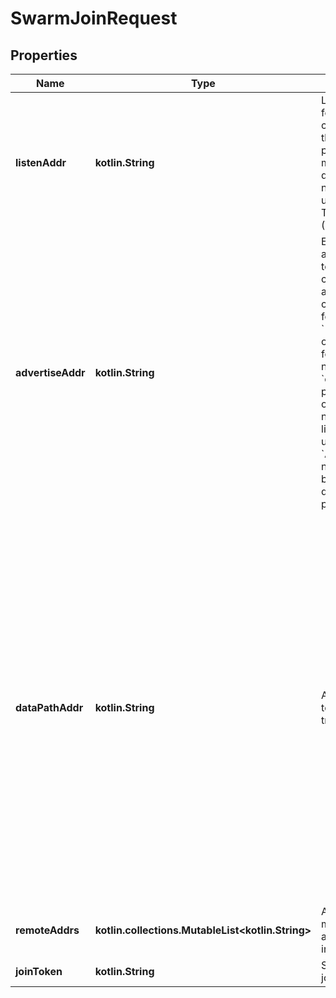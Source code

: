 
# SwarmJoinRequest

## Properties
Name | Type | Description | Notes
------------ | ------------- | ------------- | -------------
**listenAddr** | **kotlin.String** | Listen address used for inter-manager communication if the node gets promoted to manager, as well as determining the networking interface used for the VXLAN Tunnel Endpoint (VTEP).  |  [optional]
**advertiseAddr** | **kotlin.String** | Externally reachable address advertised to other nodes. This can either be an address/port combination in the form &#x60;192.168.1.1:4567&#x60;, or an interface followed by a port number, like &#x60;eth0:4567&#x60;. If the port number is omitted, the port number from the listen address is used. If &#x60;AdvertiseAddr&#x60; is not specified, it will be automatically detected when possible.  |  [optional]
**dataPathAddr** | **kotlin.String** | Address or interface to use for data path traffic (format: &#x60;&lt;ip|interface&gt;&#x60;), for example,  &#x60;192.168.1.1&#x60;, or an interface, like &#x60;eth0&#x60;. If &#x60;DataPathAddr&#x60; is unspecified, the same address as &#x60;AdvertiseAddr&#x60; is used.  The &#x60;DataPathAddr&#x60; specifies the address that global scope network drivers will publish towards other nodes in order to reach the containers running on this node. Using this parameter it is possible to separate the container data traffic from the management traffic of the cluster.  |  [optional]
**remoteAddrs** | **kotlin.collections.MutableList&lt;kotlin.String&gt;** | Addresses of manager nodes already participating in the swarm.  |  [optional]
**joinToken** | **kotlin.String** | Secret token for joining this swarm. |  [optional]



